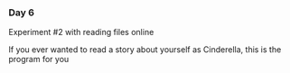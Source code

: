 ### Day 6

Experiment #2 with reading files online

If you ever wanted to read a story about yourself as Cinderella, this is the program for you